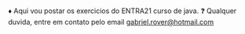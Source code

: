 ♦ Aqui vou postar os exercicios do ENTRA21 curso de java.
❓ Qualquer duvida, entre em contato pelo email gabriel.rover@hotmail.com
